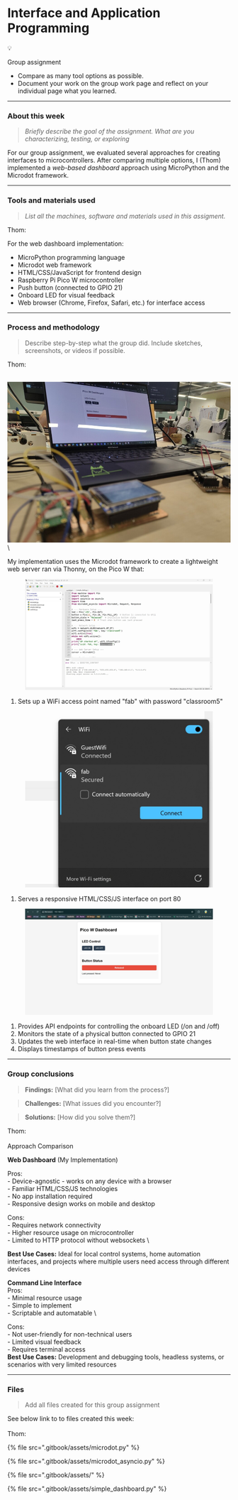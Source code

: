 # Interface and Application Programming

💡

Group assignment

* Compare as many tool options as possible.
* Document your work on the group work page and reflect on your individual page what you learned.

***

### About this week <a href="#id-19caf66e-e64e-8031-8b22-f1508c837603" id="id-19caf66e-e64e-8031-8b22-f1508c837603"></a>

> _Briefly describe the goal of the assignment. What are you characterizing, testing, or exploring_

For our group assignment, we evaluated several approaches for creating interfaces to microcontrollers. After comparing multiple options, I (Thom) implemented a _web-based dashboard_ approach using MicroPython and the Microdot framework.&#x20;

***

### Tools and materials used <a href="#id-19caf66e-e64e-80f5-80c3-fbef49bb3165" id="id-19caf66e-e64e-80f5-80c3-fbef49bb3165"></a>

> _List all the machines, software and materials used in this assigment._

Thom:

For the web dashboard implementation:

* MicroPython programming language
* Microdot web framework
* HTML/CSS/JavaScript for frontend design
* Raspberry Pi Pico W microcontroller
* Push button (connected to GPIO 21)
* Onboard LED for visual feedback
* Web browser (Chrome, Firefox, Safari, etc.) for interface access

***

### Process and methodology <a href="#id-19caf66e-e64e-807f-9144-d02c8b503f6c" id="id-19caf66e-e64e-807f-9144-d02c8b503f6c"></a>

> Describe step-by-step what the group did. Include sketches, screenshots, or videos if possible.

Thom:

\
![](.gitbook/assets/photodevice.jpg)\


My implementation uses the Microdot framework to create a lightweight web server ran via Thonny, on the Pico W that:

<figure><img src=".gitbook/assets/thonny.jpg" alt=""><figcaption></figcaption></figure>

1. Sets up a WiFi access point named "fab" with password "classroom5"

<figure><img src=".gitbook/assets/wifi.jpg" alt=""><figcaption></figcaption></figure>

1. Serves a responsive HTML/CSS/JS interface on port 80

<figure><img src=".gitbook/assets/dashboard.jpg" alt=""><figcaption></figcaption></figure>

1. Provides API endpoints for controlling the onboard LED (/on and /off)
2. Monitors the state of a physical button connected to GPIO 21
3. Updates the web interface in real-time when button state changes
4. Displays timestamps of button press events

***

### Group conclusions <a href="#id-19caf66e-e64e-806e-80a1-cee95d7feb50" id="id-19caf66e-e64e-806e-80a1-cee95d7feb50"></a>

> **Findings:** \[What did you learn from the process?]

> **Challenges:** \[What issues did you encounter?]

> **Solutions:** \[How did you solve them?]

Thom:\
\
Approach Comparison

**Web Dashboard** (My Implementation)


Pros:
\
\- Device-agnostic - works on any device with a browser
\
\- Familiar HTML/CSS/JS technologies
\
\- No app installation required
\
\- Responsive design works on mobile and desktop


Cons:
\
\- Requires network connectivity
\
\- Higher resource usage on microcontroller
\
\- Limited to HTTP protocol without websockets
\


**Best Use Cases:** Ideal for local control systems, home automation interfaces, and projects where multiple users need access through different devices

**Command Line Interface**
\
Pros:
\
\- Minimal resource usage
\
\- Simple to implement
\
\- Scriptable and automatable
\


Cons:
\
\- Not user-friendly for non-technical users
\
\- Limited visual feedback
\
\- Requires terminal access
\
**Best Use Cases:** Development and debugging tools, headless systems, or scenarios with very limited resources

***

### Files <a href="#id-19caf66e-e64e-807d-8d75-c9331e32c311" id="id-19caf66e-e64e-807d-8d75-c9331e32c311"></a>

> Add all files created for this group assignment

See below link to to files created this week:\
\
Thom:&#x20;

{% file src=".gitbook/assets/microdot.py" %}

{% file src=".gitbook/assets/microdot_asyncio.py" %}

{% file src=".gitbook/assets/" %}

{% file src=".gitbook/assets/simple_dashboard.py" %}
